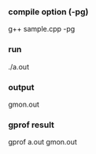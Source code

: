 ### compile option (-pg)
g++ sample.cpp -pg

### run
./a.out

### output
gmon.out

### gprof result
gprof a.out gmon.out
